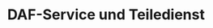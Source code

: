 ---
title: "DAF-Service und Teiledienst"
url: /kriebitzsch/daf-service-und-teiledienst/
shop: Autowerkstatt
---